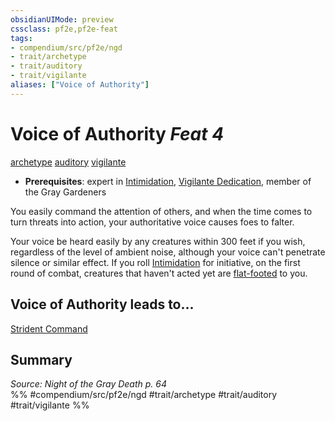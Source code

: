 ```yaml
---
obsidianUIMode: preview
cssclass: pf2e,pf2e-feat
tags:
- compendium/src/pf2e/ngd
- trait/archetype
- trait/auditory
- trait/vigilante
aliases: ["Voice of Authority"]
---
```

# Voice of Authority  *Feat 4*  
[archetype](../../rules/traits/archetype.md)  [auditory](../../rules/traits/auditory.md)  [vigilante](../../rules/traits/vigilante-apg.md)  

- **Prerequisites**: expert in [Intimidation](../skills.md#Intimidation), [Vigilante Dedication](vigilante-dedication-apg.md), member of the Gray Gardeners

You easily command the attention of others, and when the time comes to turn threats into action, your authoritative voice causes foes to falter.

Your voice be heard easily by any creatures within 300 feet if you wish, regardless of the level of ambient noise, although your voice can't penetrate silence or similar effect. If you roll [Intimidation](../skills.md#Intimidation) for initiative, on the first round of combat, creatures that haven't acted yet are [flat-footed](../../rules/conditions.md#Flat-footed) to you.

## Voice of Authority leads to...

[Strident Command](strident-command-ngd.md)

## Summary

*Source: Night of the Gray Death p. 64*  
%% #compendium/src/pf2e/ngd #trait/archetype #trait/auditory #trait/vigilante %%